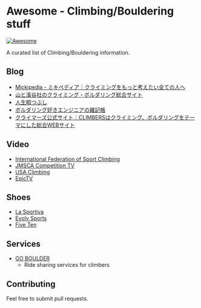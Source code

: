 # Awesome - Climbing/Bouldering stuff

[![Awesome](https://cdn.rawgit.com/sindresorhus/awesome/d7305f38d29fed78fa85652e3a63e154dd8e8829/media/badge.svg)](https://github.com/mshr-h/awesome-climbing)

A curated list of Climbing/Bouldering information.

## Blog

- [Mickipedia - ミキペディア｜クライミングをもっと考えたい全ての人へ](http://micki-pedia.com/)
- [山と溪谷社のクライミング・ボルダリング総合サイト](https://www.climbing-net.com/)
- [人生暇つぶし](http://blog.livedoor.jp/powerofrock/)
- [ボルダリング好きエンジニアの雑記帳](http://sphendon.hatenablog.jp/)
- [クライマーズ公式サイト｜CLIMBERSはクライミング、ボルダリングをテーマにした総合WEBサイト](https://climbers-web.jp/)

## Video

- [International Federation of Sport Climbing](https://www.youtube.com/channel/UC2MGuhIaOP6YLpUx106kTQw)
- [JMSCA Competition TV](https://www.youtube.com/channel/UCnjTK_woY8DUgXeVQLgug9A)
- [USA Climbing](https://www.youtube.com/channel/UCAthhtcB-Aa5yDg8ECTTqcA)
- [EpicTV](https://www.youtube.com/channel/UCFdWDF3q3R2AphJ1InJWMlg)

## Shoes

- [La Sportiva](https://www.sportiva.com/)
- [Evolv Sports](https://evolvsports.com/)
- [Five Ten](http://fiveten.com/)

## Services

- [GO BOULDER](https://go-boulder.com/)
  - Ride sharing services for climbers

## Contributing

Feel free to submit pull requests.
